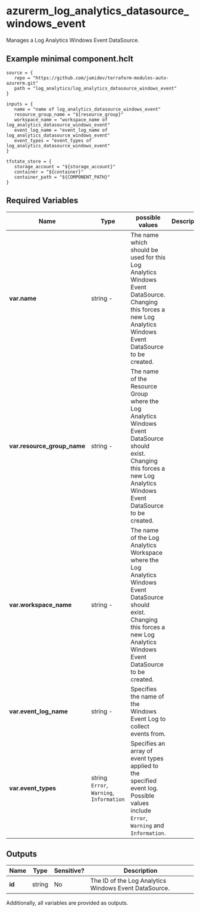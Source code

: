 # azurerm_log_analytics_datasource_windows_event

Manages a Log Analytics Windows Event DataSource.

## Example minimal component.hclt

```hcl
source = {
   repo = "https://github.com/jumidev/terraform-modules-auto-azurerm.git" 
   path = "log_analytics/log_analytics_datasource_windows_event" 
}

inputs = {
   name = "name of log_analytics_datasource_windows_event" 
   resource_group_name = "${resource_group}" 
   workspace_name = "workspace_name of log_analytics_datasource_windows_event" 
   event_log_name = "event_log_name of log_analytics_datasource_windows_event" 
   event_types = "event_types of log_analytics_datasource_windows_event" 
}

tfstate_store = {
   storage_account = "${storage_account}" 
   container = "${container}" 
   container_path = "${COMPONENT_PATH}" 
}

```

## Required Variables

| Name | Type |  possible values |  Description |
| ---- | --------- |  ----------- | ----------- |
| **var.name** | string  -  |  The name which should be used for this Log Analytics Windows Event DataSource. Changing this forces a new Log Analytics Windows Event DataSource to be created. | 
| **var.resource_group_name** | string  -  |  The name of the Resource Group where the Log Analytics Windows Event DataSource should exist. Changing this forces a new Log Analytics Windows Event DataSource to be created. | 
| **var.workspace_name** | string  -  |  The name of the Log Analytics Workspace where the Log Analytics Windows Event DataSource should exist. Changing this forces a new Log Analytics Windows Event DataSource to be created. | 
| **var.event_log_name** | string  -  |  Specifies the name of the Windows Event Log to collect events from. | 
| **var.event_types** | string  `Error`, `Warning`, `Information`  |  Specifies an array of event types applied to the specified event log. Possible values include `Error`, `Warning` and `Information`. | 



## Outputs

| Name | Type | Sensitive? | Description |
| ---- | ---- | --------- | --------- |
| **id** | string | No  | The ID of the Log Analytics Windows Event DataSource. | 

Additionally, all variables are provided as outputs.
